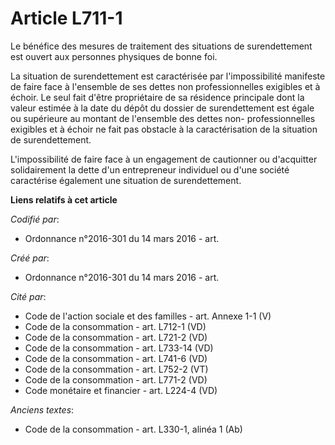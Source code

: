 # Article L711-1

Le bénéfice des mesures de traitement des situations de surendettement est ouvert aux personnes physiques de bonne foi.

La situation de surendettement est caractérisée par l'impossibilité manifeste de faire face à l'ensemble de ses dettes non
professionnelles exigibles et à échoir. Le seul fait d'être propriétaire de sa résidence principale dont la valeur estimée à
la date du dépôt du dossier de surendettement est égale ou supérieure au montant de l'ensemble des dettes non-
professionnelles exigibles et à échoir ne fait pas obstacle à la caractérisation de la situation de surendettement.

L'impossibilité de faire face à un engagement de cautionner ou d'acquitter solidairement la dette d'un entrepreneur
individuel ou d'une société caractérise également une situation de surendettement.

**Liens relatifs à cet article**

_Codifié par_:

  - Ordonnance n°2016-301 du 14 mars 2016 - art.

_Créé par_:

  - Ordonnance n°2016-301 du 14 mars 2016 - art.

_Cité par_:

  - Code de l'action sociale et des familles - art. Annexe 1-1 (V)
  - Code de la consommation - art. L712-1 (VD)
  - Code de la consommation - art. L721-2 (VD)
  - Code de la consommation - art. L733-14 (VD)
  - Code de la consommation - art. L741-6 (VD)
  - Code de la consommation - art. L752-2 (VT)
  - Code de la consommation - art. L771-2 (VD)
  - Code monétaire et financier - art. L224-4 (VD)

_Anciens textes_:

  - Code de la consommation - art. L330-1, alinéa 1 (Ab)
